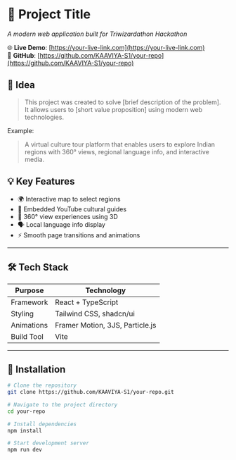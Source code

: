# 🚀 Project Title

_A modern web application built for Triwizardathon Hackathon_

🌐 **Live Demo**: [https://your-live-link.com](https://your-live-link.com)  
📁 **GitHub**: [https://github.com/KAAVIYA-S1/your-repo](https://github.com/KAAVIYA-S1/your-repo)


## 🧠 Idea

> This project was created to solve [brief description of the problem].  
> It allows users to [short value proposition] using modern web technologies.

Example:  
> A virtual culture tour platform that enables users to explore Indian regions with 360° views, regional language info, and interactive media.

## 💡 Key Features

- 🌍 Interactive map to select regions
- 🎥 Embedded YouTube cultural guides
- 🧭 360° view experiences using 3D
- 🗣️ Local language info display
- ⚡ Smooth page transitions and animations

---

## 🛠️ Tech Stack

| Purpose       | Technology                        |
|---------------|-----------------------------------|
| Framework     | React + TypeScript                |
| Styling       | Tailwind CSS, shadcn/ui           |
| Animations    | Framer Motion, 3JS, Particle.js   |
| Build Tool    | Vite                              |

---

## 🧪 Installation

```bash
# Clone the repository
git clone https://github.com/KAAVIYA-S1/your-repo.git

# Navigate to the project directory
cd your-repo

# Install dependencies
npm install

# Start development server
npm run dev


